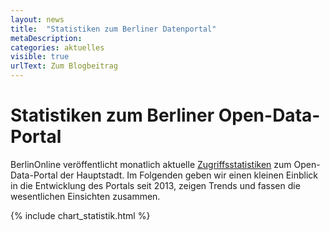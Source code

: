 ```yaml
---
layout: news
title:  "Statistiken zum Berliner Datenportal"
metaDescription: 
categories: aktuelles
visible: true
urlText: Zum Blogbeitrag
---
```

# Statistiken zum Berliner Open-Data-Portal

BerlinOnline veröffentlicht monatlich aktuelle <a href="https://daten.berlin.de/datensaetze/zugriffsstatistik-datenberlinde">Zugriffsstatistiken</a> zum Open-Data-Portal der Hauptstadt. Im Folgenden geben wir einen kleinen Einblick in die Entwicklung des Portals seit 2013, zeigen Trends und fassen die wesentlichen Einsichten zusammen.

{% include chart_statistik.html %}
